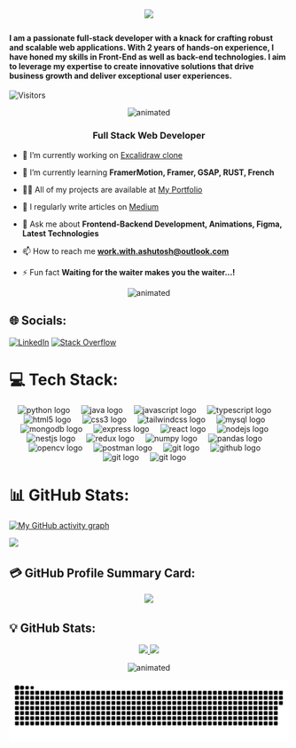 <h1 align="center">
    <img src="https://readme-typing-svg.herokuapp.com/?font=Righteous&size=35&center=true&vCenter=true&width=500&height=70&duration=2000&lines=Hello!+👋;+I'm+Ashutosh+Adhikari!;" />
</h1>

<h4 aling='center' >
I am a passionate full-stack developer with a knack for crafting robust and scalable web applications. With 2 years of hands-on experience, I have honed my skills in Front-End as well as back-end technologies. I aim to leverage my expertise to create innovative solutions that drive business growth and deliver exceptional user experiences.
    
</h4>


![Visitors](https://api.visitorbadge.io/api/visitors?path=https%3A%2F%2Fgithub.com%2FAshutosh9110&label=Visitors%20so%20far&countColor=%23263759)




<p align="center">
  <img src="https://github.com/Ashutosh9110/Ashutosh9110/assets/113494449/4e091575-256f-4515-99d9-ac4e9a9f8c5f" alt="animated" />
</p>


<h3 align="center">Full Stack Web Developer</h3>



- 🔭 I’m currently working on [Excalidraw clone](https://github.com/Ashutosh9110/ExcaliDraw)

- 🌱 I’m currently learning **FramerMotion, Framer, GSAP, RUST, French**

- 👨‍💻 All of my projects are available at [My Portfolio](https://work-with-ashutosh.netlify.app/)

- 📝 I regularly write articles on [Medium](https://medium.com/@ashusingh19911082)

- 💬 Ask me about **Frontend-Backend Development, Animations, Figma, Latest Technologies**

- 📫 How to reach me **work.with.ashutosh@outlook.com**

- ⚡ Fun fact **Waiting for the waiter makes you the waiter...!**


<p align="center">
  <img src="https://github.com/Ashutosh9110/Ashutosh9110/assets/113494449/4e091575-256f-4515-99d9-ac4e9a9f8c5f" alt="animated" />
</p>

## 🌐 Socials:
[![LinkedIn](https://img.shields.io/badge/LinkedIn-%230077B5.svg?logo=linkedin&logoColor=white)](https://linkedin.com/in/https://www.linkedin.com/in/ashutosh-adhikari-6b8379258/) [![Stack Overflow](https://img.shields.io/badge/-Stackoverflow-FE7A16?logo=stack-overflow&logoColor=white)](https://stackoverflow.com/users/https://stackoverflow.com/users/20337959/ashu-singh) 

# 💻 Tech Stack:
<div align="center">
  <img src="https://skillicons.dev/icons?i=py" height="53" alt="python logo"  />
  <img width="12" />
  <img src="https://skillicons.dev/icons?i=java" height="53" alt="java logo"  />
  <img width="12" />
  <img src="https://skillicons.dev/icons?i=js" height="53" alt="javascript logo"  />
  <img width="12" />
  <img src="https://skillicons.dev/icons?i=ts" height="53" alt="typescript logo"  />
  <img width="12" />
  <img src="https://skillicons.dev/icons?i=html" height="53" alt="html5 logo"  />
  <img width="12" />
  <img src="https://skillicons.dev/icons?i=css" height="53" alt="css3 logo"  />
  <img width="12" />
  <img src="https://skillicons.dev/icons?i=tailwind" height="53" alt="tailwindcss logo"  />
  <img width="12" />
  <img src="https://skillicons.dev/icons?i=mysql" height="53" alt="mysql logo"  />
  <img width="12" />
  <img src="https://skillicons.dev/icons?i=mongodb" height="53" alt="mongodb logo"  />
  <img width="12" />
  <img src="https://skillicons.dev/icons?i=express" height="53" alt="express logo"  />
  <img width="12" />
  <img src="https://skillicons.dev/icons?i=react" height="53" alt="react logo"  />
  <img width="12" />
  <img src="https://skillicons.dev/icons?i=nodejs" height="53" alt="nodejs logo"  />
  <img width="12" />
  <img src="https://skillicons.dev/icons?i=nestjs" height="53" alt="nestjs logo"  />
  <img width="12" />
  <img src="https://skillicons.dev/icons?i=redux" height="53" alt="redux logo"  />
  <img width="12" />
  <img src="https://cdn.jsdelivr.net/gh/devicons/devicon/icons/numpy/numpy-original.svg" height="53" alt="numpy logo"  />
  <img width="12" />
  <img src="https://cdn.jsdelivr.net/gh/devicons/devicon/icons/pandas/pandas-original.svg" height="53" alt="pandas logo"  />
  <img width="12" />
  <img src="https://cdn.jsdelivr.net/gh/devicons/devicon/icons/opencv/opencv-original.svg" height="53" alt="opencv logo"  />
  <img width="12" />
  <img src="https://cdn.simpleicons.org/postman/FF6C37" height="53" alt="postman logo"  />
  <img width="12" />
  <img src="https://skillicons.dev/icons?i=git" height="53" alt="git logo"  />
  <img width="12" />
  <img src="https://skillicons.dev/icons?i=github" height="53" alt="github logo"  />
  <img width="12" />
  <img src="https://skillicons.dev/icons?i=docker" height="53" alt="git logo"  />
  <img width="12" />
  <img src="https://skillicons.dev/icons?i=redis" height="53" alt="git logo"  />
  <img width="12" />
</div>


# 📊 GitHub Stats:

[![My GitHub activity graph](https://github-readme-activity-graph.vercel.app/graph?username=Ashutosh9110&bg_color=000000&color=f2f2f2&line=5dff05&point=0011ff&area=true&hide_border=true)](https://github.com/Ashutosh9110/github-readme-activity-graph)

![](https://github-readme-stats.vercel.app/api/top-langs/?username=Ashutosh9110&theme=monokai&hide_border=false&include_all_commits=true&count_private=true&layout=compact)

## **💳 GitHub Profile Summary Card:**

<p align="center">
  <img src="https://github-profile-summary-cards.vercel.app/api/cards/profile-details?username=Ashutosh9110&theme=github_dark" />
</p>

## **💡 GitHub Stats:**

<p align="center">
<a href="https://github.com/aditya9-2">
  <img height="180em" src="https://github-readme-stats.vercel.app/api?username=Ashutosh9110&show_icons=true&hide_border=true&&count_private=true&include_all_commits=true&theme=dark" />
  <img height="180em" src="https://github-readme-stats.vercel.app/api/top-langs/?username=Ashutosh9110&exclude_repo=PortfolioTemplate&show_icons=true&hide_border=true&layout=compact&langs_count=8&theme=dark"/>
</a>
</p>


<p align="center">
  <img src="https://github.com/Ashutosh9110/Ashutosh9110/assets/113494449/4e091575-256f-4515-99d9-ac4e9a9f8c5f" alt="animated" />
</p>


<div align="center">
  <img src="https://github.com/Ashutosh9110/Ashutosh9110/blob/output/github-snake-dark.svg" />
</div>
